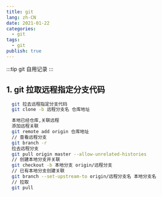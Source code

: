 ```yaml
---
title: git
lang: zh-CN
date: 2021-01-22
categories:
  - git
tags:
  - git
publish: true
---
```


:::tip
git 自用记录
:::

<!-- more -->

## 1. git 拉取远程指定分支代码

```sh
  git 拉去远程指定分支代码
  git clone -b 远程分支名 仓库地址

  本地已经仓库,关联远程
  添加远程关联
  git remote add origin 仓库地址
  // 查看远程分支
  git branch -r
  拉去远程分支
  git pull origin master --allow-unrelated-histories
  // 创建本地分支并关联
  git checkout -b 本地分支 origin/远程分支
  // 已有本地分支创建关联
  git branch --set-upstream-to origin/远程分支名 本地分支名
  // 拉取
  git pull
```
